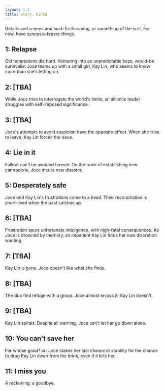 ```yaml
---
layout: 1.1
title: story, kinda
---
```

Details and scenes and such forthcoming, or something of the sort. For now, have synopsis-teaser-things.

## 1: Relapse
Old temptations die hard. Venturing into an unpredictable haze, would-be survivalist Joce teams up with a small girl, Kay Lin, who seems to know more than she's letting on.

## 2: [TBA]
While Joce tries to interrogate the world's limits, an alliance leader struggles with self-imposed significance.

## 3: [TBA]
Joce's attempts to avoid suspicion have the opposite effect. <span class="spoiler">When she tries to leave, Kay Lin forces the issue.</span>

## 4: Lie in it
Fallout can't be avoided forever. On the brink of establishing new camraderie, Joce incurs new disaster.

## 5: Desperately safe
Joce and Kay Lin's frustrations come to a head. <span class="spoiler">Their reconciliation is short-lived when the past catches up.</span>

## 6: [TBA] <!--tentative: So it goes-->
Frustration spurs unfortunate indulgence, with nigh-fatal consequences. <span class="spoiler">As Joce is drowned by memory, an impatient Kay Lin finds her own discretion wanting.</span>

## 7: [TBA] <!--tentative: Despite everything-->
<span class="spoiler">Kay Lin is gone. Joce doesn't like what she finds.</span>

## 8: [TBA] <!--tentative: No one else-->
The duo find refuge with a group. <span class="spoiler">Joce almost enjoys it; Kay Lin doesn't.</span>

## 9: [TBA] <!--tentative: But you-->
<span class="spoiler">Kay Lin spirals. Despite all warning, Joce can't let her go down alone.</span>

## 10: <span class="spoiler">You can't save her</span>
<span class="spoiler">For whose good?</span> or: <span class="spoiler">Joce stakes her last chance at stability for the chance to drag Kay Lin down from the brink, even if it kills her.</span>

## 11: <span class="spoiler">I miss you</span>
A reckoning; a goodbye.